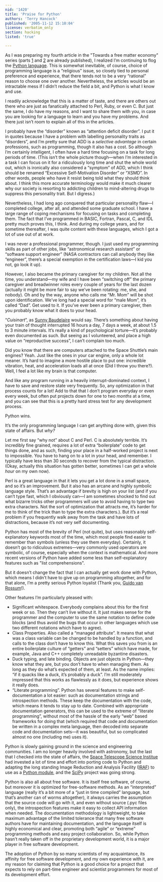 ```yaml
---
nid: '1420'
title: 'Praise for Python'
authors: 'Terry Hancock'
published: '2005-11-12 15:10:04'
license: verbatim_only
section: hacking
listed: 'true'

---
```

As I was preparing my fourth article in the "Towards a free matter economy" series (parts [1](http://www.freesoftwaremagazine.com/free_issues/issue_07/free_matter_economy/) and [2](http://www.freesoftwaremagazine.com/free_issues/issue_08/free_matter_economy_2/) are already published), I realized I’m continuing to flog the [Python language](http://www.python.org). This is somewhat inevitable, of course, choice of programming language is a “religious” issue, so closely tied to personal preference and experience, that there tends not to be a very “rational” reason to choose one over another.  Nevertheless, the articles would be an intractable mess if I didn’t reduce the field a bit, and Python is what I know and use.

I readily acknowledge that this is a matter of taste, and there are others out there who are just as fanatically attached to Perl, Ruby, or even C. But just the same, I do have my reasons, and I want to share them with you, in case you are looking for a language to learn and you have my problems. And there just isn’t room to explain all of this in the articles.

I probably have the “disorder” known as “attention deficit disorder”. I put it in quotes because I have a problem with labelling personality traits as “disorders”, and I’m pretty sure that ADD is a _selective advantage_ in certain professions, such as programming, though it also has a cost. So although I’m certainly intelligent, I often have a hard time focusing on a task for long periods of time. (This isn’t the whole picture though—when I’m interested in a task I can focus on it for a ridiculously long time and shut the whole world out, which is ironically also considered a “symptom” of ADD, which I think should be renamed “Excessive Self-Motivation Disorder” or “XSMD”. In other words, people who have it resist being told what they should think about. I think this more accurate terminology would make it much clearer why our society is resorting to addicting children to mind-altering drugs to suppress this personality trait. But I digress.)

Nevertheless, I had long ago conquered that particular personality flaw—I completed college, after all, and attended some graduate school. I have a large range of coping mechanisms for focusing on tasks and completing them. The fact that I’ve programmed in BASIC, Fortran, Pascal, C, and IDL pretty much proves this, I think. And during my college years, and for sometime thereafter, I was quite content with these languages, which I got a lot of use out of at work.

I was never a professional programmer, though. I just used my programming skills as part of other jobs, like “astronomical research assistant” or “software support engineer” (NASA contractors can call anybody they like “engineer”, there’s a special exemption in the certification laws—I kid you not, go look it up).

However, I also became the primary caregiver for my children. Not all the time, you understand—my wife and I have been “switching off” the primary caregiver and breadwinner roles every couple of years for the last dozen (actually it might be more fair to say we’ve been rotating: me, she, and nobody). Oh and by the way, anyone who calls me “Mr. Mom” will be shot upon identification. We’ve long had a special word for “male Mom”, it’s called “Dad”. Get used to it. If you’ve ever been a primary caregiver, then you probably know what it does to your head.

“_Cuisinart_”, as [Sunny Baudelaire](http://www.lemonysnicket.com/index.cfm?border=sunny) would say. There’s something about having your train of thought interrupted 16 hours a day, 7 days a week, at about 1.5 to 3 minute intervals. It’s really a kind of psychological torture—it’s probably even documented as such. But seeing as I volunteered, and place a high value on “reproductive success”, I can’t complain too much.

Did you know that there are computers attached to the Space Shuttle’s main engines? Yeah. Just like the ones in your car engine, only a whole lot meaner. It’s hard to imagine a more hostile place to put one: incredible vibration, heat, and acceleration loads all at once (Did I throw you there?). Well, I feel a lot like my brain is that computer.

And like any program running in a heavily interrupt-dominated context, I have to save and restore state very frequently. So, any optimization in that process counts for a lot! Add to that that I don’t program everyday or even every week, but often put projects down for one to two _months_ at a time, and you can see that this is a pretty hard stress test for any development process.

Python wins.

It’s the only programming language I can get anything done with, given this state of affairs. But _why?_

Let me first say “why not” about C and Perl. C is absolutely terrible. It’s incredibly fine grained, requires a lot of extra “boilerplate” code to get things done, and as such, finding your place in a half-worked project is next to impossible. You have to hang on to a lot in your head, and remember. I typically have less than 30 seconds to recover from the typical distraction. (Okay, actually this situation has gotten better, sometimes I can get a whole _hour_ on my own now).

Perl is a great language in that it lets you get a lot done in a small space, and so it’s an improvement. But it also has an arcane and highly symbolic language style. That’s an advantage if brevity is high on your list (and if you can’t type fast, which I obviously can—I am sometimes shocked to find out what bizarre tricks other programmers will use to avoid having to type two extra characters. Not the sort of optimization that attracts me, it’s harder for me to think of the trick than to type the extra characters.).  But it’s a real problem if you frequently walk away from the task and have lots of distractions, because it’s not very self documenting.

Python has most of the brevity of Perl (not quite), but uses reasonably self-explanatory keywords most of the time, which most people find easier to remember than symbols (unless they use them everyday). Certainly, it doesn’t go to ridiculous extremes—very commonly used operators are symbolic, of course, especially when the context is mathematical. And more recent versions of Python have added some less than self-explanatory features such as "list comprehensions".

But it doesn’t change the fact that I can actually get work done with Python, which means I didn’t have to give up on programming altogether, and for that alone, I’m a pretty serious Python loyalist (Thank you, [Guido van Rossum](http://www.python.org/~guido)!).

Other features I’m particularly pleased with:


* Significant whitespace. Everybody complains about this for the first week or so. Then they can’t live without it. It just makes sense for the programmer and the computer to use the same notation to define code blocks (and thus avoid the bugs that occur in other languages which use two different notations which have to agree).
* Class Properties. Also called a “managed attribute”. It means that what was a class variable can be changed to be handled by a function, and calls to the class don’t have to know this. What this saves you from is an entire boilerplate culture of “getters” and “setters” which have made, for example, Java and C++ completely unreadable byzantine disasters.
* Duck typing, and late binding. Objects are just objects in Python—they know what they are, but you don’t have to when managing them. As long as they do what’s expected of them, at least. As the name implies: “if it quacks like a duck, it’s probably a duck”. I’m still moderately impressed that this works as flawlessly as it does, but experience shows it really does.
* “Literate programming”. Python has several features to make self-documentation a lot easier: such as documentation strings and introspection methods. These keep the documentation with the code, which means it tends to stay up to date. Combined with appropriate documentation generators, this can be used to the extreme of “literate programming”, without most of the hassle of the early “web” based frameworks for doing that (which required that code and documentation be written in a complex meta language, then decoded into separate code and documentation sets—it was beautiful, but so complicated almost no one (including me) uses it).

Python is slowly gaining ground in the science and engineering communities. I am no longer heavily involved with astronomy, but the last that I checked into the state of affairs, the [Space Telescope Science Institue](http://www.stsci.edu/) had invested a lot of time and effort into porting code to Python and adapting the long standing Image Reduction and Analysis Facility ([IRAF](http://iraf.noao.edu/)) to use as a [Python module](http://www.stsci.edu/resources/software_hardware/pyraf), and the [SciPy](http://www.scipy.org/) project was going strong.

Python is also all about free software. It is itself free software, of course, but moreover it is optimized for free-software methods. As an “interpreted” language (really it’s a bit more of a “just in time compiled” language, but that’s another can of worms altogether), it always carries the assumption that the source code will go with it, and even without source (.pyc files only), the introspection features make it easy to collect API information when needed. The documentation methodology is lightweight, to take maximum advantage of the limited tolerance that many free software authors have for maintaining documentation, and the language itself is highly economical and clear, promoting both “agile” or “extreme” programming methods and easy project collaboration. So, while Python hasn’t really taken off in the proprietary development world, it is a major player in free software development.

The adoption of Python by so many scientists of my acquaintance, its affinity for free software development, and my own experience with it, are my reason for claiming that Python is a good choice for a project that expects to rely on part-time engineer and scientist programmers for most of its development effort.

